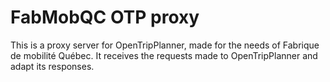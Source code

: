 # FabMobQC OTP proxy
This is a proxy server for OpenTripPlanner, made for the needs of Fabrique de mobilité Québec. It receives the requests made to OpenTripPlanner and adapt its responses.
